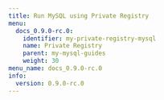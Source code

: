```yaml
---
title: Run MySQL using Private Registry
menu:
  docs_0.9.0-rc.0:
    identifier: my-private-registry-mysql
    name: Private Registry
    parent: my-mysql-guides
    weight: 30
menu_name: docs_0.9.0-rc.0
info:
  version: 0.9.0-rc.0
---
```


